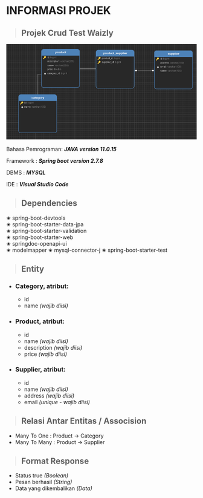 # **INFORMASI PROJEK**

> ## Projek Crud Test Waizly

![ERD Picture](spring-product.png) 

Bahasa Pemrograman: __*JAVA version 11.0.15*__

Framework : __*Spring boot version 2.7.8*__

DBMS : __*MYSQL*__

IDE : __*Visual Studio Code*__


> ## Dependencies
✬ spring-boot-devtools                     
✬ spring-boot-starter-data-jpa                      
✬ spring-boot-starter-validation                          
✬ spring-boot-starter-web                      
✬ springdoc-openapi-ui   
✬ modelmapper
✬ mysql-connector-j
✬ spring-boot-starter-test

> ## Entity 

   
- ### Category, atribut: 
    - id
    - name *(wajib diisi)*
  
- ### Product, atribut:
    - id
    - name *(wajib diisi)*
    - description *(wajib diisi)*
    - price *(wajib diisi)*

- ### Supplier, atribut:
    - id
    - name *(wajib diisi)*
    - address *(wajib diisi)*
    - email *(unique - wajib diisi)*


> ## Relasi Antar Entitas / Assocision
- Many To One : Product -> Category
- Many To Many : Product -> Supplier

> ## Format Response 
- Status true *(Boolean)*
- Pesan berhasil *(String)*
- Data yang dikembalikan *(Data)*


